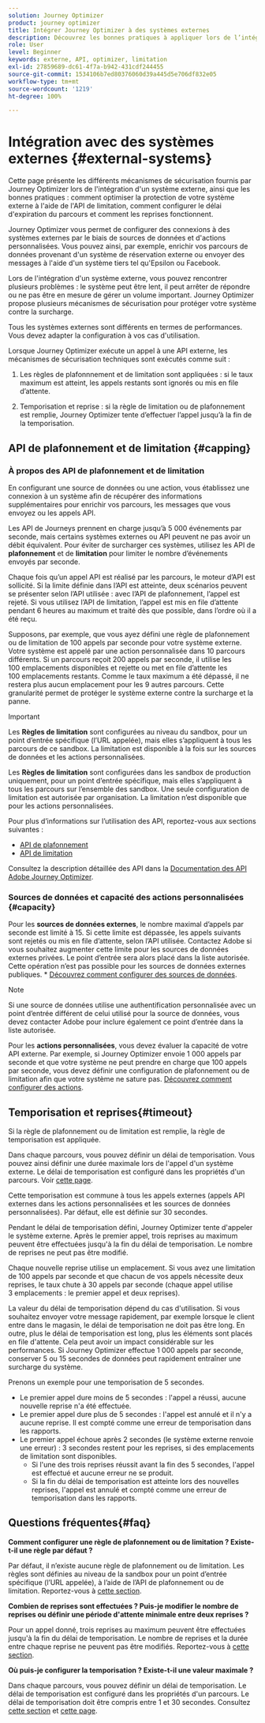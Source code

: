 ```yaml
---
solution: Journey Optimizer
product: journey optimizer
title: Intégrer Journey Optimizer à des systèmes externes
description: Découvrez les bonnes pratiques à appliquer lors de l’intégration de Journey Optimizer à des systèmes externes
role: User
level: Beginner
keywords: externe, API, optimizer, limitation
exl-id: 27859689-dc61-4f7a-b942-431cdf244455
source-git-commit: 1534106b7ed80376060d39a445d5e706df832e05
workflow-type: tm+mt
source-wordcount: '1219'
ht-degree: 100%

---
```


# Intégration avec des systèmes externes {#external-systems}

Cette page présente les différents mécanismes de sécurisation fournis par Journey Optimizer lors de l&#39;intégration d&#39;un système externe, ainsi que les bonnes pratiques : comment optimiser la protection de votre système externe à l&#39;aide de l&#39;API de limitation, comment configurer le délai d&#39;expiration du parcours et comment les reprises fonctionnent.

Journey Optimizer vous permet de configurer des connexions à des systèmes externes par le biais de sources de données et d&#39;actions personnalisées. Vous pouvez ainsi, par exemple, enrichir vos parcours de données provenant d&#39;un système de réservation externe ou envoyer des messages à l&#39;aide d&#39;un système tiers tel qu&#39;Epsilon ou Facebook.

Lors de l&#39;intégration d&#39;un système externe, vous pouvez rencontrer plusieurs problèmes : le système peut être lent, il peut arrêter de répondre ou ne pas être en mesure de gérer un volume important. Journey Optimizer propose plusieurs mécanismes de sécurisation pour protéger votre système contre la surcharge.

Tous les systèmes externes sont différents en termes de performances. Vous devez adapter la configuration à vos cas d&#39;utilisation.

Lorsque Journey Optimizer exécute un appel à une API externe, les mécanismes de sécurisation techniques sont exécutés comme suit :

1. Les règles de plafonnnement et de limitation sont appliquées : si le taux maximum est atteint, les appels restants sont ignorés ou mis en file d’attente.

2. Temporisation et reprise : si la règle de limitation ou de plafonnement est remplie, Journey Optimizer tente d’effectuer l’appel jusqu’à la fin de la temporisation.

## API de plafonnement et de limitation {#capping}

### À propos des API de plafonnement et de limitation

En configurant une source de données ou une action, vous établissez une connexion à un système afin de récupérer des informations supplémentaires pour enrichir vos parcours, les messages que vous envoyez ou les appels API.

Les API de Journeys prennent en charge jusqu’à 5 000 événements par seconde, mais certains systèmes externes ou API peuvent ne pas avoir un débit équivalent. Pour éviter de surcharger ces systèmes, utilisez les API de **plafonnement** et de **limitation** pour limiter le nombre d’événements envoyés par seconde.

Chaque fois qu’un appel API est réalisé par les parcours, le moteur d’API est sollicité. Si la limite définie dans l’API est atteinte, deux scénarios peuvent se présenter selon l’API utilisée : avec l’API de plafonnement, l’appel est rejeté. Si vous utilisez l’API de limitation, l’appel est mis en file d’attente pendant 6 heures au maximum et traité dès que possible, dans l’ordre où il a été reçu.

Supposons, par exemple, que vous ayez défini une règle de plafonnement ou de limitation de 100 appels par seconde pour votre système externe. Votre système est appelé par une action personnalisée dans 10 parcours différents. Si un parcours reçoit 200 appels par seconde, il utilise les 100 emplacements disponibles et rejette ou met en file d’attente les 100 emplacements restants. Comme le taux maximum a été dépassé, il ne restera plus aucun emplacement pour les 9 autres parcours. Cette granularité permet de protéger le système externe contre la surcharge et la panne.

>[!IMPORTANT]
>
>Les **Règles de limitation** sont configurées au niveau du sandbox, pour un point d’entrée spécifique (l’URL appelée), mais elles s’appliquent à tous les parcours de ce sandbox. La limitation est disponible à la fois sur les sources de données et les actions personnalisées.
>
>Les **Règles de limitation** sont configurées dans les sandbox de production uniquement, pour un point d’entrée spécifique, mais elles s’appliquent à tous les parcours sur l’ensemble des sandbox. Une seule configuration de limitation est autorisée par organisation. La limitation n’est disponible que pour les actions personnalisées.

Pour plus d’informations sur l’utilisation des API, reportez-vous aux sections suivantes :

* [API de plafonnement](capping.md)
* [API de limitation](throttling.md)

Consultez la description détaillée des API dans la [Documentation des API Adobe Journey Optimizer](https://developer.adobe.com/journey-optimizer-apis/references/journeys/).

### Sources de données et capacité des actions personnalisées {#capacity}

Pour les **sources de données externes**, le nombre maximal d’appels par seconde est limité à 15. Si cette limite est dépassée, les appels suivants sont rejetés ou mis en file d’attente, selon l’API utilisée. Contactez Adobe si vous souhaitez augmenter cette limite pour les sources de données externes privées. Le point d’entrée sera alors placé dans la liste autorisée. Cette opération n’est pas possible pour les sources de données externes publiques. * [Découvrez comment configurer des sources de données](../datasource/about-data-sources.md).

>[!NOTE]
>
>Si une source de données utilise une authentification personnalisée avec un point d’entrée différent de celui utilisé pour la source de données, vous devez contacter Adobe pour inclure également ce point d’entrée dans la liste autorisée.

Pour les **actions personnalisées**, vous devez évaluer la capacité de votre API externe. Par exemple, si Journey Optimizer envoie 1 000 appels par seconde et que votre système ne peut prendre en charge que 100 appels par seconde, vous devez définir une configuration de plafonnement ou de limitation afin que votre système ne sature pas. [Découvrez comment configurer des actions](../action/action.md).

## Temporisation et reprises{#timeout}

Si la règle de plafonnement ou de limitation est remplie, la règle de temporisation est appliquée.

Dans chaque parcours, vous pouvez définir un délai de temporisation. Vous pouvez ainsi définir une durée maximale lors de l&#39;appel d&#39;un système externe. Le délai de temporisation est configuré dans les propriétés d&#39;un parcours. Voir [cette page](../building-journeys/journey-gs.md#timeout_and_error).

Cette temporisation est commune à tous les appels externes (appels API externes dans les actions personnalisées et les sources de données personnalisées). Par défaut, elle est définie sur 30 secondes.

Pendant le délai de temporisation défini, Journey Optimizer tente d&#39;appeler le système externe. Après le premier appel, trois reprises au maximum peuvent être effectuées jusqu&#39;à la fin du délai de temporisation. Le nombre de reprises ne peut pas être modifié.

Chaque nouvelle reprise utilise un emplacement. Si vous avez une limitation de 100 appels par seconde et que chacun de vos appels nécessite deux reprises, le taux chute à 30 appels par seconde (chaque appel utilise 3 emplacements : le premier appel et deux reprises).

La valeur du délai de temporisation dépend du cas d&#39;utilisation. Si vous souhaitez envoyer votre message rapidement, par exemple lorsque le client entre dans le magasin, le délai de temporisation ne doit pas être long. En outre, plus le délai de temporisation est long, plus les éléments sont placés en file d&#39;attente. Cela peut avoir un impact considérable sur les performances. Si Journey Optimizer effectue 1 000 appels par seconde, conserver 5 ou 15 secondes de données peut rapidement entraîner une surcharge du système.

Prenons un exemple pour une temporisation de 5 secondes.

* Le premier appel dure moins de 5 secondes : l&#39;appel a réussi, aucune nouvelle reprise n&#39;a été effectuée.
* Le premier appel dure plus de 5 secondes : l&#39;appel est annulé et il n&#39;y a aucune reprise. Il est compté comme une erreur de temporisation dans les rapports.
* Le premier appel échoue après 2 secondes (le système externe renvoie une erreur) : 3 secondes restent pour les reprises, si des emplacements de limitation sont disponibles.
   * Si l&#39;une des trois reprises réussit avant la fin des 5 secondes, l&#39;appel est effectué et aucune erreur ne se produit.
   * Si la fin du délai de temporisation est atteinte lors des nouvelles reprises, l&#39;appel est annulé et compté comme une erreur de temporisation dans les rapports.

## Questions fréquentes{#faq}

**Comment configurer une règle de plafonnement ou de limitation ? Existe-t-il une règle par défaut ?**

Par défaut, il n’existe aucune règle de plafonnement ou de limitation. Les règles sont définies au niveau de la sandbox pour un point d’entrée spécifique (l’URL appelée), à l’aide de l’API de plafonnement ou de limitation. Reportez-vous à [cette section](../configuration/external-systems.md#capping).

**Combien de reprises sont effectuées ? Puis-je modifier le nombre de reprises ou définir une période d&#39;attente minimale entre deux reprises ?**

Pour un appel donné, trois reprises au maximum peuvent être effectuées jusqu&#39;à la fin du délai de temporisation. Le nombre de reprises et la durée entre chaque reprise ne peuvent pas être modifiés. Reportez-vous à [cette section](../configuration/external-systems.md#timeout).

**Où puis-je configurer la temporisation ? Existe-t-il une valeur maximale ?**

Dans chaque parcours, vous pouvez définir un délai de temporisation. Le délai de temporisation est configuré dans les propriétés d&#39;un parcours. Le délai de temporisation doit être compris entre 1 et 30 secondes. Consultez [cette section](../configuration/external-systems.md#timeout) et [cette page](../building-journeys/journey-gs.md#timeout_and_error).